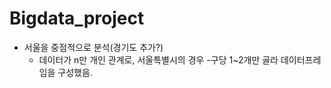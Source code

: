 # Bigdata_project

- 서울을 중점적으로 분석(경기도 추가?)
    - 데이터가 n만 개인 관계로, 서울특별시의 경우 -구당 1~2개만 골라 데이터프레임을 구성했음.
